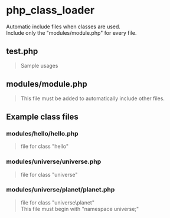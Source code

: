 # php_class_loader

Automatic include files when classes are used.  
Include only the "modules/module.php" for every file.  

## test.php
> Sample usages

## modules/module.php

> This file must be added to automatically include other files.  

## Example class files

### modules/hello/hello.php

> file for class "hello"  

### modules/universe/universe.php

> file for class "universe"  

### modules/universe/planet/planet.php

> file for class "universe\planet"  
> This file must begin with "namespace universe;"  